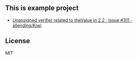 ## This is example project

* [Unassigned verifier related to theValue in 2.2 · Issue #311 · allending/Kiwi](https://github.com/allending/Kiwi/issues/311 "Unassigned verifier related to theValue in 2.2 · Issue #311 · allending/Kiwi")

## License

MIT